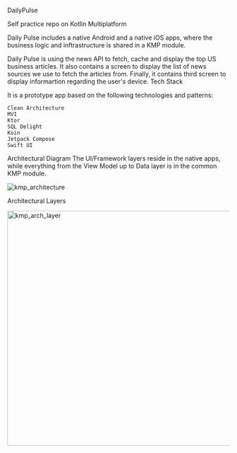 DailyPulse

Self practice repo on Kotlin Multiplatform 

Daily Pulse includes a native Android and a native iOS apps, where the business logic and inftrastructure is shared in a KMP module.

Daily Pulse is using the news API to fetch, cache and display the top US business articles. It also contains a screen to display the list of news sources we use to fetch the articles from. Finally, it contains third screen to display informartion regarding the user's device.
Tech Stack

It is a prototype app based on the following technologies and patterns:

    Clean Architecture
    MVI
    Ktor
    SQL Delight
    Koin
    Jetpack Compose
    Swift UI

Architectural Diagram
The UI/Framework layers reside in the native apps, while everything from the View Model up to Data layer is in the common KMP module.

![kmp_architecture](https://github.com/user-attachments/assets/ea9c292e-0324-4b4e-92e0-31475381d016)

Architectural Layers

<img width="531" alt="kmp_arch_layer" src="https://github.com/user-attachments/assets/8cc06294-c536-430d-8bc0-d24b2180d52e" />

